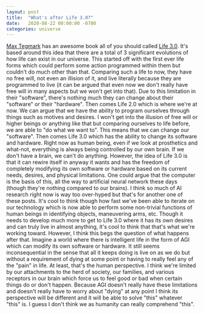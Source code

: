 ```yaml
---
layout: post
title:  "What's after Life 3.0?"
date:   2020-08-22 00:00:00 -0700
categories: universe
---
```

[Max Tegmark][max] has an awesome book all of you should called [Life 3.0][universe]. It's based around this idea that there are a total of 3 significant evolutions of how life can exist in our universe. This started off with the first ever life forms which could perform some action programmed within them but couldn't do much other than that. Comparing such a life to now, they have no free will, not even an illision of it, and live literally because they are programmed to live (it can be argued that even now we don't really have free will in many aspects but we won't get into that). Due to this limitation in their "software", there's nothing much they can change about their "software" or their "hardware". Then comes Life 2.0 which is where we're at now. We can argue that we have the ability to program ourselves through things such as motives and desires. I won't get into the illusion of free will or higher beings or anything like that but comparing ourselves to life before, we are able to "do what we want to". This means that we can change our "software". Then comes Life 3.0 which has the ability to change its software and hardware. Right now as human being, even if we look at prosthetics and what-not, everything is always being controlled by our own brain. If we don't have a brain, we can't do anything. However, the idea of Life 3.0 is that it can rewire itself in anyway it wants and has the freedom of completely modifying its own software or hardware based on its current needs, desires, and physical limitations. One could argue that the computer is the basis of this, all the way to artificial neural network these days (though they're nothing compared to our brains). I think so much of AI research right now is way too over-hyped but that's for another one of these posts. It's cool to think though how fast we've been able to iterate on our technology which is now able to perform some non-trivial functions of human beings in identifying objects, maneuvering arms, etc. Though it needs to develop much more to get to Life 3.0 where it has its own desires and can truly live in almost anything, it's cool to think that that's what we're working toward. However, I think this begs the question of what happens after that. Imagine a world where there is intelligent life in the form of AGI which can modify its own software or hardware. It still seems inconsequential in the sense that all it keeps doing is live on as we do but without a requirement of dying at some point or having to really feel any of the "pain" in life. At least, that's the human perspective. I think we're limited by our attachments to the herd of society, our families, and various receptors in our brain which force us to feel good or bad when certain things do or don't happen. Because AGI doesn't really have these limitations and doesn't really have to worry about "dying" at any point I think its perspective will be different and it will be able to solve "this" whatever "this" is. I guess I don't think we as humanity can really comprehend "this".

[max]: https://en.wikipedia.org/wiki/Max_Tegmark
[universe]: https://en.wikipedia.org/wiki/Life_3.0